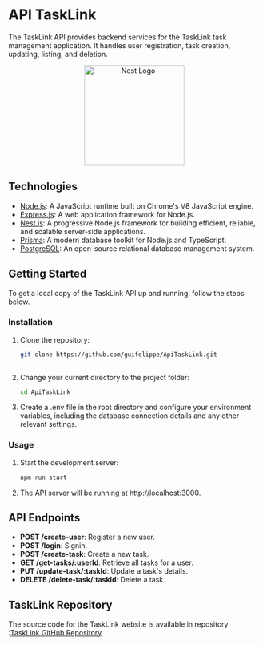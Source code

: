 # API TaskLink

The TaskLink API provides backend services for the TaskLink task management application. It handles user registration, task creation, updating, listing, and deletion.

<p align="center">
  <a href="http://nestjs.com/" target="blank"><img src="https://nestjs.com/img/logo-small.svg" width="200" alt="Nest Logo" /></a>
</p>

[circleci-image]: https://img.shields.io/circleci/build/github/nestjs/nest/master?token=abc123def456
[circleci-url]: https://circleci.com/gh/nestjs/nest

## Technologies

- [Node.js](https://nodejs.org/): A JavaScript runtime built on Chrome's V8 JavaScript engine.
- [Express.js](https://expressjs.com/): A web application framework for Node.js.
- [Nest.js](https://nestjs.com/): A progressive Node.js framework for building efficient, reliable, and scalable server-side applications.
- [Prisma](https://www.prisma.io/): A modern database toolkit for Node.js and TypeScript.
- [PostgreSQL](https://www.postgresql.org/): An open-source relational database management system.

## Getting Started

To get a local copy of the TaskLink API up and running, follow the steps below.

### Installation 

1. Clone the repository:

   ```bash
   git clone https://github.com/guifelippe/ApiTaskLink.git
  
2. Change your current directory to the project folder:

    ```bash
    cd ApiTaskLink

3. Create a .env file in the root directory and configure your environment variables, including the database connection details and any other relevant settings.

### Usage

1. Start the development server:

    ```bash
    npm run start

2. The API server will be running at http://localhost:3000.

## API Endpoints 

- **POST /create-user**: Register a new user.
- **POST /login**: Signin.
- **POST /create-task**: Create a new task.
- **GET /get-tasks/:userId**: Retrieve all tasks for a user.
- **PUT /update-task/:taskId**: Update a task's details.
- **DELETE /delete-task/:taskId**: Delete a task.

## TaskLink Repository

The source code for the TaskLink website is available in repository :[TaskLink GitHub Repository](https://github.com/guifelippe/TaskLink). 

